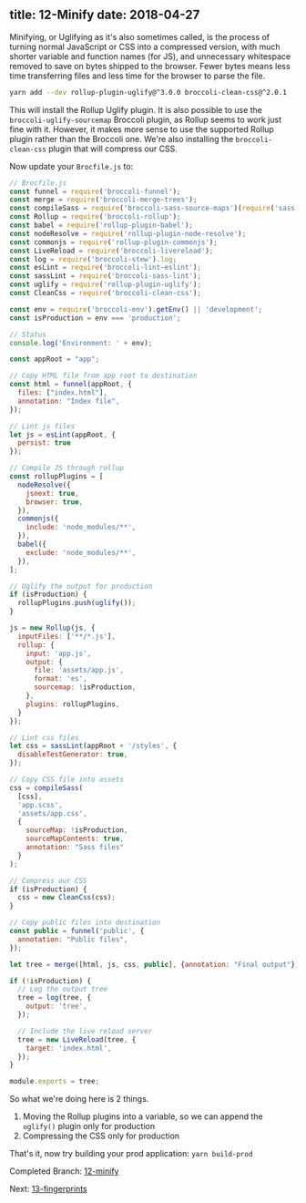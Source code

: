 title: 12-Minify
date: 2018-04-27
---

Minifying, or Uglifying as it's also sometimes called, is the process of turning normal JavaScript or CSS
into a compressed version, with much shorter variable and function names (for JS), and unnecessary whitespace removed
to save on bytes shipped to the browser. Fewer bytes means less time transferring files and less time for the browser
to parse the file.

```sh
yarn add --dev rollup-plugin-uglify@^3.0.0 broccoli-clean-css@^2.0.1
```

This will install the Rollup Uglify plugin. It is also possible to use the `broccoli-uglify-sourcemap` Broccoli plugin,
as Rollup seems to work just fine with it. However, it makes more sense to use the supported Rollup plugin
rather than the Broccoli one. We're also installing the `broccoli-clean-css` plugin that will compress our CSS.

Now update your `Brocfile.js` to:

```js
// Brocfile.js
const funnel = require('broccoli-funnel');
const merge = require('broccoli-merge-trees');
const compileSass = require('broccoli-sass-source-maps')(require('sass'));
const Rollup = require('broccoli-rollup');
const babel = require('rollup-plugin-babel');
const nodeResolve = require('rollup-plugin-node-resolve');
const commonjs = require('rollup-plugin-commonjs');
const LiveReload = require('broccoli-livereload');
const log = require('broccoli-stew').log;
const esLint = require('broccoli-lint-eslint');
const sassLint = require('broccoli-sass-lint');
const uglify = require('rollup-plugin-uglify');
const CleanCss = require('broccoli-clean-css');

const env = require('broccoli-env').getEnv() || 'development';
const isProduction = env === 'production';

// Status
console.log('Environment: ' + env);

const appRoot = "app";

// Copy HTML file from app root to destination
const html = funnel(appRoot, {
  files: ["index.html"],
  annotation: "Index file",
});

// Lint js files
let js = esLint(appRoot, {
  persist: true
});

// Compile JS through rollup
const rollupPlugins = [
  nodeResolve({
    jsnext: true,
    browser: true,
  }),
  commonjs({
    include: 'node_modules/**',
  }),
  babel({
    exclude: 'node_modules/**',
  }),
];

// Uglify the output for production
if (isProduction) {
  rollupPlugins.push(uglify());
}

js = new Rollup(js, {
  inputFiles: ['**/*.js'],
  rollup: {
    input: 'app.js',
    output: {
      file: 'assets/app.js',
      format: 'es',
      sourcemap: !isProduction,
    },
    plugins: rollupPlugins,
  }
});

// Lint css files
let css = sassLint(appRoot + '/styles', {
  disableTestGenerator: true,
});

// Copy CSS file into assets
css = compileSass(
  [css],
  'app.scss',
  'assets/app.css',
  {
    sourceMap: !isProduction,
    sourceMapContents: true,
    annotation: "Sass files"
  }
);

// Compress our CSS
if (isProduction) {
  css = new CleanCss(css);
}

// Copy public files into destination
const public = funnel('public', {
  annotation: "Public files",
});

let tree = merge([html, js, css, public], {annotation: "Final output"});

if (!isProduction) {
  // Log the output tree
  tree = log(tree, {
    output: 'tree',
  });

  // Include the live reload server
  tree = new LiveReload(tree, {
    target: 'index.html',
  });
}

module.exports = tree;
```

So what we're doing here is 2 things.

1. Moving the Rollup plugins into a variable, so we can append the `uglify()` plugin only for production
2. Compressing the CSS only for production

That's it, now try building your prod application: `yarn build-prod`

Completed Branch: [12-minify](https://github.com/oligriffiths/broccolijs-tutorial/tree/12-minify)

Next: [13-fingerprints](13-fingerprints.html)
